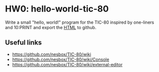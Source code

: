 # HW0: hello-world-tic-80

Write a small "hello, world!" program for the TIC-80 inspired by one-liners and 10:PRINT and export the [HTML](https://twitter.com/i/status/1245387000477253633) to github.

## Useful links

- <https://github.com/nesbox/TIC-80/wiki>
- <https://github.com/nesbox/TIC-80/wiki/Console>
- <https://github.com/nesbox/TIC-80/wiki/external-editor>
